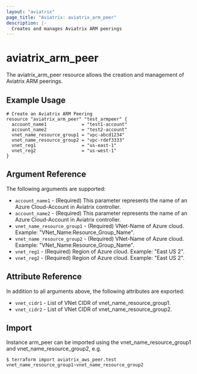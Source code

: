 ```yaml
---
layout: "aviatrix"
page_title: "Aviatrix: aviatrix_arm_peer"
description: |-
  Creates and manages Aviatrix ARM peerings
---
```


# aviatrix_arm_peer

The aviatrix_arm_peer resource allows the creation and management of Aviatrix ARM peerings.

## Example Usage

```hcl
# Create an Aviatrix ARM Peering
resource "aviatrix_arm_peer" "test_armpeer" {
  account_name1             = "test1-account"
  account_name2             = "test2-account"
  vnet_name_resource_group1 = "vpc-abcd1234"
  vnet_name_resource_group2 = "vpc-rdef3333"
  vnet_reg1                 = "us-east-1"
  vnet_reg2                 = "us-west-1"
}
```

## Argument Reference

The following arguments are supported:

* `account_name1` - (Required) This parameter represents the name of an Azure Cloud-Account in Aviatrix controller.
* `account_name2` - (Required) This parameter represents the name of an Azure Cloud-Account in Aviatrix controller.
* `vnet_name_resource_group1` - (Required) VNet-Name of Azure cloud. Example: "VNet_Name:Resource_Group_Name".
* `vnet_name_resource_group2` - (Required) VNet-Name of Azure cloud. Example: "VNet_Name:Resource_Group_Name".
* `vnet_reg1` - (Required) Region of Azure cloud. Example: "East US 2".
* `vnet_reg2` - (Required) Region of Azure cloud. Example: "East US 2".

## Attribute Reference

In addition to all arguments above, the following attributes are exported:

* `vnet_cidr1` - List of VNet CIDR of vnet_name_resource_group1.
* `vnet_cidr2` - List of VNet CIDR of vnet_name_resource_group2.

## Import

Instance arm_peer can be imported using the vnet_name_resource_group1 and vnet_name_resource_group2, e.g.

```
$ terraform import aviatrix_aws_peer.test vnet_name_resource_group1~vnet_name_resource_group2
```

